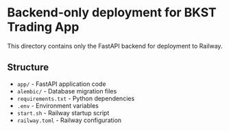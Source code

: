 # Backend-only deployment for BKST Trading App

This directory contains only the FastAPI backend for deployment to Railway.

## Structure
- `app/` - FastAPI application code
- `alembic/` - Database migration files
- `requirements.txt` - Python dependencies
- `.env` - Environment variables
- `start.sh` - Railway startup script
- `railway.toml` - Railway configuration
